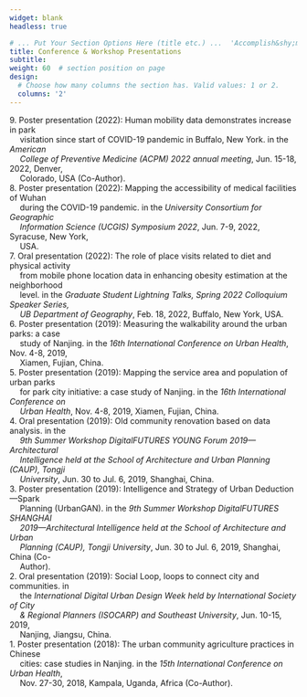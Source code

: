 ```yaml
---
widget: blank
headless: true

# ... Put Your Section Options Here (title etc.) ...  'Accomplish&shy;ments'
title: Conference & Workshop Presentations
subtitle:
weight: 60  # section position on page
design:
  # Choose how many columns the section has. Valid values: 1 or 2.
  columns: '2'
---
```


9\. Poster presentation (2022): Human mobility data demonstrates increase in park <br /> &emsp; visitation since start of COVID-19 pandemic in Buffalo, New York. in the *American <br /> &emsp; College of Preventive Medicine (ACPM) 2022 annual meeting*, Jun. 15-18, 2022, Denver, <br /> &emsp; Colorado, USA (Co-Author).\
8\. Poster presentation (2022): Mapping the accessibility of medical facilities of Wuhan <br /> &emsp; during the COVID-19 pandemic. in the *University Consortium for Geographic <br /> &emsp; Information Science (UCGIS) Symposium 2022*, Jun. 7-9, 2022, Syracuse, New York, <br /> &emsp; USA.\
7\. Oral presentation (2022): The role of place visits related to diet and physical activity <br /> &emsp; from mobile phone location data in enhancing obesity estimation at the neighborhood <br /> &emsp; level. in the *Graduate Student Lightning Talks, Spring 2022 Colloquium Speaker Series, <br /> &emsp; UB Department of Geography*, Feb. 18, 2022, Buffalo, New York, USA.\
6\. Poster presentation (2019): Measuring the walkability around the urban parks: a case <br /> &emsp; study of Nanjing. in the *16th International Conference on Urban Health*, Nov. 4-8, 2019, <br /> &emsp; Xiamen, Fujian, China.\
5\. Poster presentation (2019): Mapping the service area and population of urban parks <br /> &emsp; for park city initiative: a case study of Nanjing. in the *16th International Conference on <br /> &emsp; Urban Health*, Nov. 4-8, 2019, Xiamen, Fujian, China.\
4\. Oral presentation (2019): Old community renovation based on data analysis. in the *<br /> &emsp; 9th Summer Workshop DigitalFUTURES YOUNG Forum 2019—Architectural <br /> &emsp; Intelligence held at the School of Architecture and Urban Planning (CAUP), Tongji <br /> &emsp; University*, Jun. 30 to Jul. 6, 2019, Shanghai, China.\
3\. Poster presentation (2019): Intelligence and Strategy of Urban Deduction—Spark <br /> &emsp; Planning (UrbanGAN). in the *9th Summer Workshop DigitalFUTURES SHANGHAI <br /> &emsp; 2019—Architectural Intelligence held at the School of Architecture and Urban <br /> &emsp; Planning (CAUP), Tongji University*, Jun. 30 to Jul. 6, 2019, Shanghai, China (Co- <br /> &emsp; Author).\
2\. Oral presentation (2019): Social Loop, loops to connect city and communities. in <br /> &emsp; the *International Digital Urban Design Week held by International Society of City <br /> &emsp; & Regional Planners (ISOCARP) and Southeast University*, Jun. 10-15, 2019, <br /> &emsp; Nanjing, Jiangsu, China.\
1\. Poster presentation (2018): The urban community agriculture practices in Chinese <br /> &emsp; cities: case studies in Nanjing. in the *15th International Conference on Urban Health*, <br /> &emsp; Nov. 27-30, 2018, Kampala, Uganda, Africa (Co-Author).
